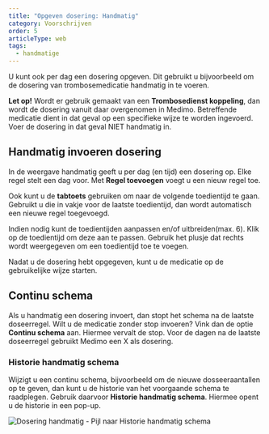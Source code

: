 ```yaml
---
title: "Opgeven dosering: Handmatig"
category: Voorschrijven
order: 5
articleType: web
tags:
  - handmatige
---
```

U kunt ook per dag een dosering opgeven. Dit gebruikt u bijvoorbeeld om de dosering van trombosemedicatie handmatig in te voeren. 

**Let op!** Wordt er gebruik gemaakt van een **Trombosedienst koppeling**, dan wordt de dosering vanuit daar overgenomen in Medimo. Betreffende medicatie dient in dat geval op een specifieke wijze te worden ingevoerd. Voer de dosering in dat geval NIET handmatig in.

## Handmatig invoeren dosering

In de weergave handmatig geeft u per dag (en tijd) een dosering op. Elke regel stelt een dag voor. Met **Regel toevoegen** voegt u een nieuw regel toe. 

Ook kunt u de **tabtoets** gebruiken om naar de volgende toedientijd te gaan. Gebruikt u die in vakje voor de laatste toedientijd, dan wordt automatisch een nieuwe regel toegevoegd.   

Indien nodig kunt de toedientijden aanpassen en/of uitbreiden(max. 6). Klik op de toedientijd om deze aan te passen. Gebruik het plusje dat rechts wordt weergegeven om een toedientijd toe te voegen.

Nadat u de dosering hebt opgegeven, kunt u de medicatie op de gebruikelijke wijze starten. 

## Continu schema

Als u handmatig een dosering invoert, dan stopt het schema na de laatste doseerregel. Wilt u de medicatie zonder stop invoeren? Vink dan de optie **Continu schema** aan. Hiermee vervalt de stop. Voor de dagen na de laatste doseerregel gebruikt Medimo een X als dosering.  

### Historie handmatig schema

Wijzigt u een continu schema, bijvoorbeeld om de nieuwe dosseeraantallen op te geven, dan kunt u de historie van het voorgaande schema te raadplegen. Gebruik daarvoor **Historie handmatig schema**. Hiermee opent u de historie in een pop-up. 

![Dosering handmatig - Pijl naar Historie handmatig schema](/uploads/dosering-handmatig-historie-schema.png "Dosering handmatig - Pijl naar Historie handmatig schema")